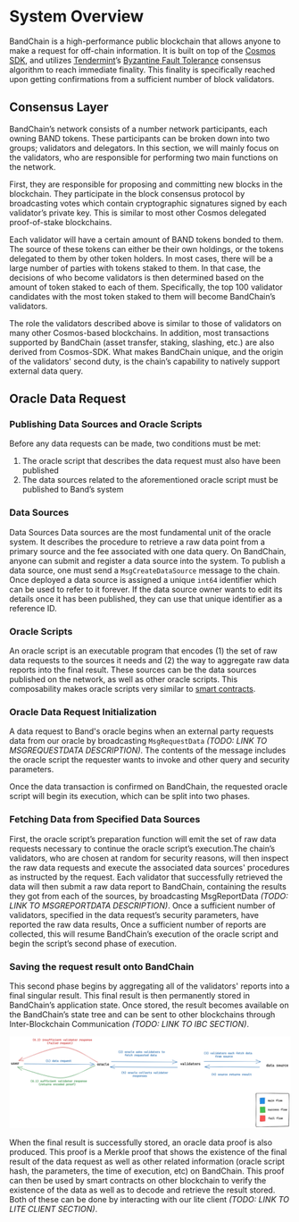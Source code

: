 # System Overview

BandChain is a high-performance public blockchain that allows anyone to make a request for off-chain information. It is built on top of the [Cosmos SDK](http://cosmos.network/), and utilizes [Tendermint](https://tendermint.com/)’s [Byzantine Fault Tolerance](https://en.wikipedia.org/wiki/Byzantine_fault) consensus algorithm to reach immediate finality. This finality is specifically reached upon getting confirmations from a sufficient number of block validators.

## Consensus Layer

BandChain’s network consists of a number network participants, each owning BAND tokens. These participants can be broken down into two groups; validators and delegators. In this section, we will mainly focus on the validators, who are responsible for performing two main functions on the network.

First, they are responsible for proposing and committing new blocks in the blockchain. They participate in the block consensus protocol by broadcasting votes which contain cryptographic signatures signed by each validator’s private key. This is similar to most other Cosmos delegated proof-of-stake blockchains.

Each validator will have a certain amount of BAND tokens bonded to them. The source of these tokens can either be their own holdings, or the tokens delegated to them by other token holders. In most cases, there will be a large number of parties with tokens staked to them. In that case, the decisions of who become validators is then determined based on the amount of token staked to each of them. Specifically, the top 100 validator candidates with the most token staked to them will become BandChain’s validators.

The role the validators described above is similar to those of validators on many other Cosmos-based blockchains. In addition, most transactions supported by BandChain (asset transfer, staking, slashing, etc.) are also derived from Cosmos-SDK. What makes BandChain unique, and the origin of the validators' second duty, is the chain’s capability to natively support external data query.

## Oracle Data Request

### Publishing Data Sources and Oracle Scripts

Before any data requests can be made, two conditions must be met:

1. The oracle script that describes the data request must also have been published
2. The data sources related to the aforementioned oracle script must be published to Band’s system


### Data Sources

Data Sources
Data sources are the most fundamental unit of the oracle system. It describes the procedure to retrieve a raw data point from a primary source and the fee associated with one data query. On BandChain, anyone can submit and register a data source into the system.
To publish a data source, one must send a `MsgCreateDataSource` message to the chain. Once deployed a data source is assigned a unique `int64` identifier which can be used to refer to it forever. If the data source owner wants to edit its details once it has been published, they can use that unique identifier as a reference ID.

### Oracle Scripts

An oracle script is an executable program that encodes (1) the set of raw data requests to the sources it needs and (2) the way to aggregate raw data reports into the final result. These sources can be the data sources published on the network, as well as other oracle scripts. This composability makes oracle scripts very similar to [smart contracts](https://en.wikipedia.org/wiki/Smart_contract).

### Oracle Data Request Initialization

A data request to Band's oracle begins when an external party requests data from our oracle by broadcasting `MsgRequestData` *(TODO: LINK TO MSGREQUESTDATA DESCRIPTION)*. The contents of the message includes the oracle script the requester wants to invoke and other query and security parameters.

Once the data transaction is confirmed on BandChain, the requested oracle script will begin its execution, which can be split into two phases. 

### Fetching Data from Specified Data Sources

First, the oracle script’s preparation function will emit the set of raw data requests necessary to continue the oracle script’s execution.The chain’s validators, who are chosen at random for security reasons, will then inspect the raw data requests and execute the associated data sources' procedures as instructed by the request. Each validator that successfully retrieved the data will then submit a raw data report to BandChain, containing the results they got from each of the sources, by broadcasting MsgReportData *(TODO: LINK TO MSGREPORTDATA DESCRIPTION)*. Once a sufficient number of validators, specified in the data request’s security parameters, have reported the raw data results, Once a sufficient number of reports are collected, this will resume BandChain’s execution of the oracle script and begin the script’s second phase of execution.

### Saving the request result onto BandChain

This second phase begins by aggregating all of the validators' reports into a final singular result. This final result is then permanently stored in BandChain’s application state. Once stored, the result becomes available on the BandChain’s state tree and can be sent to other blockchains through Inter-Blockchain Communication *(TODO: LINK TO IBC SECTION)*.

![Oracle Data Request Flow](assets/oracle_request_flow.png)

When the final result is successfully stored, an oracle data proof is also produced. This proof is a Merkle proof that shows the existence of the final result of the data request as well as other related information (oracle script hash, the parameters, the time of execution, etc) on BandChain. This proof can then be used by smart contracts on other blockchain to verify the existence of the data as well as to decode and retrieve the result stored. Both of these can be done by interacting with our lite client *(TODO: LINK TO LITE CLIENT SECTION)*.

